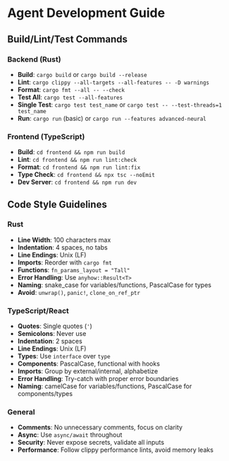 # Agent Development Guide

## Build/Lint/Test Commands

### Backend (Rust)
- **Build**: `cargo build` or `cargo build --release`
- **Lint**: `cargo clippy --all-targets --all-features -- -D warnings`
- **Format**: `cargo fmt --all -- --check`
- **Test All**: `cargo test --all-features`
- **Single Test**: `cargo test test_name` or `cargo test -- --test-threads=1 test_name`
- **Run**: `cargo run` (basic) or `cargo run --features advanced-neural`

### Frontend (TypeScript)
- **Build**: `cd frontend && npm run build`
- **Lint**: `cd frontend && npm run lint:check`
- **Format**: `cd frontend && npm run lint:fix`
- **Type Check**: `cd frontend && npx tsc --noEmit`
- **Dev Server**: `cd frontend && npm run dev`

## Code Style Guidelines

### Rust
- **Line Width**: 100 characters max
- **Indentation**: 4 spaces, no tabs
- **Line Endings**: Unix (LF)
- **Imports**: Reorder with `cargo fmt`
- **Functions**: `fn_params_layout = "Tall"`
- **Error Handling**: Use `anyhow::Result<T>`
- **Naming**: snake_case for variables/functions, PascalCase for types
- **Avoid**: `unwrap()`, `panic!`, `clone_on_ref_ptr`

### TypeScript/React
- **Quotes**: Single quotes (`'`)
- **Semicolons**: Never use
- **Indentation**: 2 spaces
- **Line Endings**: Unix (LF)
- **Types**: Use `interface` over `type`
- **Components**: PascalCase, functional with hooks
- **Imports**: Group by external/internal, alphabetize
- **Error Handling**: Try-catch with proper error boundaries
- **Naming**: camelCase for variables/functions, PascalCase for components/types

### General
- **Comments**: No unnecessary comments, focus on clarity
- **Async**: Use `async/await` throughout
- **Security**: Never expose secrets, validate all inputs
- **Performance**: Follow clippy performance lints, avoid memory leaks